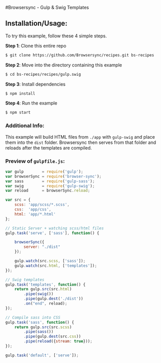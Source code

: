#Browsersync - Gulp &amp; Swig Templates

## Installation/Usage:

To try this example, follow these 4 simple steps. 

**Step 1**: Clone this entire repo
```bash
$ git clone https://github.com/Browsersync/recipes.git bs-recipes
```

**Step 2**: Move into the directory containing this example
```bash
$ cd bs-recipes/recipes/gulp.swig
```

**Step 3**: Install dependencies
```bash
$ npm install
```

**Step 4**: Run the example
```bash
$ npm start
```

### Additional Info:

This example will build HTML files from `./app` with `gulp-swig`
and place them into the `dist` folder. Browsersync then serves from that
folder and reloads after the templates are compiled.

### Preview of `gulpfile.js`:
```js
var gulp        = require('gulp');
var browserSync = require('browser-sync');
var sass        = require('gulp-sass');
var swig        = require('gulp-swig');
var reload      = browserSync.reload;

var src = {
    scss: 'app/scss/*.scss',
    css:  'app/css',
    html: 'app/*.html'
};

// Static Server + watching scss/html files
gulp.task('serve', ['sass'], function() {

    browserSync({
        server: "./dist"
    });

    gulp.watch(src.scss, ['sass']);
    gulp.watch(src.html, ['templates']);
});

// Swig templates
gulp.task('templates', function() {
    return gulp.src(src.html)
        .pipe(swig())
        .pipe(gulp.dest('./dist'))
        .on("end", reload);
});

// Compile sass into CSS
gulp.task('sass', function() {
    return gulp.src(src.scss)
        .pipe(sass())
        .pipe(gulp.dest(src.css))
        .pipe(reload({stream: true}));
});

gulp.task('default', ['serve']);

```
